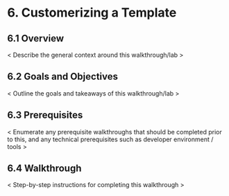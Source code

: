 # 6. Customerizing a Template

## 6.1 Overview
< Describe the general context around this walkthrough/lab >

## 6.2 Goals and Objectives
< Outline the goals and takeaways of this walkthrough/lab >

## 6.3 Prerequisites
< Enumerate any prerequisite walkthroughs that should be completed prior to this, and any technical prerequisites such as developer environment / tools >

## 6.4 Walkthrough
< Step-by-step instructions for completing this walkthrough >
